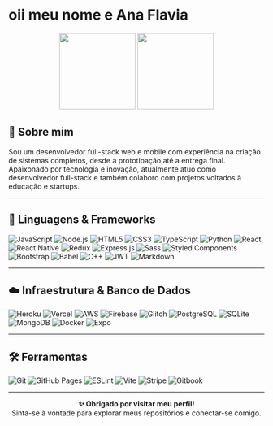 # oii meu nome e Ana Flavia

<div align="center">
  <img src="https://github-readme-stats.vercel.app/api?username=SEU_USUARIO&show_icons=true&theme=radical" height="150"/>
  <img src="https://github-readme-stats.vercel.app/api/top-langs/?username=SEU_USUARIO&layout=compact&theme=radical" height="150"/>
</div>

## 🧠 Sobre mim

Sou um desenvolvedor full-stack web e mobile com experiência na criação de sistemas completos, desde a prototipação até a entrega final. Apaixonado por tecnologia e inovação, atualmente atuo como desenvolvedor full-stack e também colaboro com projetos voltados à educação e startups.

---

## 🚀 Linguagens & Frameworks

![JavaScript](https://img.shields.io/badge/-JavaScript-F7DF1E?style=flat&logo=javascript&logoColor=000)
![Node.js](https://img.shields.io/badge/-Node.js-339933?style=flat&logo=node.js&logoColor=fff)
![HTML5](https://img.shields.io/badge/-HTML5-E34F26?style=flat&logo=html5&logoColor=fff)
![CSS3](https://img.shields.io/badge/-CSS3-1572B6?style=flat&logo=css3)
![TypeScript](https://img.shields.io/badge/-TypeScript-3178C6?style=flat&logo=typescript&logoColor=fff)
![Python](https://img.shields.io/badge/-Python-3776AB?style=flat&logo=python&logoColor=fff)
![React](https://img.shields.io/badge/-React-61DAFB?style=flat&logo=react&logoColor=000)
![React Native](https://img.shields.io/badge/-React%20Native-61DAFB?style=flat&logo=react&logoColor=000)
![Redux](https://img.shields.io/badge/-Redux-764ABC?style=flat&logo=redux&logoColor=fff)
![Express.js](https://img.shields.io/badge/-Express.js-000000?style=flat&logo=express&logoColor=fff)
![Sass](https://img.shields.io/badge/-Sass-CC6699?style=flat&logo=sass)
![Styled Components](https://img.shields.io/badge/-Styled%20Components-DB7093?style=flat&logo=styled-components&logoColor=fff)
![Bootstrap](https://img.shields.io/badge/-Bootstrap-7952B3?style=flat&logo=bootstrap)
![Babel](https://img.shields.io/badge/-Babel-F9DC3E?style=flat&logo=babel&logoColor=000)
![C++](https://img.shields.io/badge/-C++-00599C?style=flat&logo=c%2B%2B)
![JWT](https://img.shields.io/badge/-JWT-000000?style=flat&logo=jsonwebtokens)
![Markdown](https://img.shields.io/badge/-Markdown-000000?style=flat&logo=markdown)

---

## ☁️ Infraestrutura & Banco de Dados

![Heroku](https://img.shields.io/badge/-Heroku-430098?style=flat&logo=heroku&logoColor=fff)
![Vercel](https://img.shields.io/badge/-Vercel-000?style=flat&logo=vercel&logoColor=fff)
![AWS](https://img.shields.io/badge/-Amazon%20AWS-FF9900?style=flat&logo=amazonaws&logoColor=fff)
![Firebase](https://img.shields.io/badge/-Firebase-FFCA28?style=flat&logo=firebase&logoColor=000)
![Glitch](https://img.shields.io/badge/-Glitch-9333EA?style=flat&logo=glitch)
![PostgreSQL](https://img.shields.io/badge/-PostgreSQL-336791?style=flat&logo=postgresql&logoColor=fff)
![SQLite](https://img.shields.io/badge/-SQLite-003B57?style=flat&logo=sqlite&logoColor=fff)
![MongoDB](https://img.shields.io/badge/-MongoDB-47A248?style=flat&logo=mongodb&logoColor=fff)
![Docker](https://img.shields.io/badge/-Docker-2496ED?style=flat&logo=docker&logoColor=fff)
![Expo](https://img.shields.io/badge/-Expo-000020?style=flat&logo=expo)

---

## 🛠 Ferramentas

![Git](https://img.shields.io/badge/-Git-F05032?style=flat&logo=git&logoColor=fff)
![GitHub Pages](https://img.shields.io/badge/-GitHub%20Pages-121013?style=flat&logo=github)
![ESLint](https://img.shields.io/badge/-ESLint-4B32C3?style=flat&logo=eslint)
![Vite](https://img.shields.io/badge/-Vite-646CFF?style=flat&logo=vite&logoColor=fff)
![Stripe](https://img.shields.io/badge/-Stripe-008CDD?style=flat&logo=stripe&logoColor=fff)
![Gitbook](https://img.shields.io/badge/-GitBook-7B36ED?style=flat&logo=gitbook)

---

<div align="center">
  <strong>✨ Obrigado por visitar meu perfil!</strong><br>
  Sinta-se à vontade para explorar meus repositórios e conectar-se comigo.
</div>
